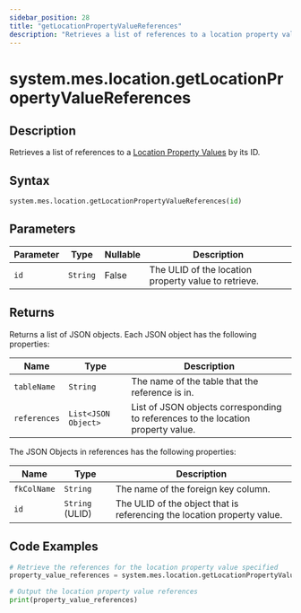 ```yaml
---
sidebar_position: 28
title: "getLocationPropertyValueReferences"
description: "Retrieves a list of references to a location property value with the given ID."
---
```


# system.mes.location.getLocationPropertyValueReferences

## Description

Retrieves a list of references to a [Location Property Values](../../data-model/location-model/location-property-value) by its ID.

## Syntax

```python
system.mes.location.getLocationPropertyValueReferences(id)
```

## Parameters

| Parameter | Type     | Nullable | Description                                          |
|-----------|----------|----------|------------------------------------------------------|
| `id`      | `String` | False    | The ULID of the location property value to retrieve. |

## Returns

Returns a list of JSON objects. Each JSON object has the following properties:

| Name         | Type                | Description                                                                      |
| ------------ | ------------------- | -------------------------------------------------------------------------------- |
| `tableName`  | `String`            | The name of the table that the reference is in.                                  |
| `references` | `List<JSON Object>` | List of JSON objects corresponding to references to the location property value. |

The JSON Objects in references has the following properties:

| Name        | Type            | Description                                                             |
| ----------- | --------------- | ----------------------------------------------------------------------- |
| `fkColName` | `String`        | The name of the foreign key column.                                     |
| `id`        | `String` (ULID) | The ULID of the object that is referencing the location property value. |

## Code Examples

```python
# Retrieve the references for the location property value specified
property_value_references = system.mes.location.getLocationPropertyValueReferences('01JJ7AFN0V-ZZS5XSAR-05CGEXBW')

# Output the location property value references
print(property_value_references)
```
